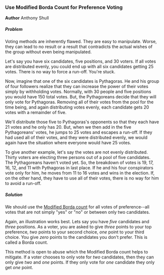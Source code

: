 ### Use Modified Borda Count for Preference Voting

**Author**
Anthony Shull

##### Problem

Voting methods are inherently flawed. They are easy to manipulate. Worse, they can lead to no result or a result that contradicts the actual wishes of the group without even being manipulated.

Let's say you have six candidates, five positions, and 30 voters. If all votes are distributed evenly, you could end up with all six candidates getting 25 votes. There is no way to force a run-off. You're stuck.

Now, imagine that one of the six candidates is Pythagoras. He and his group of four followers realize that they can increase the power of their votes simply by withholding votes. Normally, with 30 people and five positions you would have 150 total votes. But, the Pythagoreans decide that they will only vote for Pythagoras. Removing all of their votes from the pool for the time being, and again distributing votes evenly, each candidate gets 20 votes with a remainder of five.

We'll distribute those five to Pythagoras's opponents so that they each have 21 votes and he only has 20. But, when we then add in the five Pythagoreans' votes, he jumps to 25 votes and escapes a run-off. If they had used all of their votes, and they were distributed evenly, we would again have the situation where everyone would have 25 votes.

To give another example, let's say the votes are not evenly distributed. Thirty voters are electing three persons out of a pool of five candidates. The Pythagoreans haven't voted yet. So, the breakdown of votes is 19, 17, 16, 12, and 11 with Pythagoras in last place. If he and his four conspirators vote only for him, he moves from 11 to 16 votes and wins in the election. If, on the other hand, they have to use all of their votes, there is no way for him to avoid a run-off. 

##### Solution

We should use the [Modified Borda count][mbc] for all votes of preference--all votes that are not simply "yes" or "no" or between only two candidates.

Again, an illustration works best. Lets say you have *five* candidates and *three* positions. As a voter, you are asked to give *three* points to your top preference, *two* points to your second choice, *one* point to your third choice. You give *zero* points to the candidates you don't prefer. This is called a Borda count.

This method is open to abuse which the Modified Borda count helps to mitigate. If a voter chooses to only vote for *two* candidates, then they can only give *two* and *one* points. If they only vote for *one* candidate they only get *one* point.

[mbc]: https://en.wikipedia.org/wiki/Borda_count#Modified_Borda_count